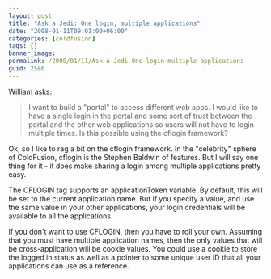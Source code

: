 ```yaml
---
layout: post
title: "Ask a Jedi: One login, multiple applications"
date: "2008-01-11T09:01:00+06:00"
categories: [coldfusion]
tags: []
banner_image: 
permalink: /2008/01/11/Ask-a-Jedi-One-login-multiple-applications
guid: 2586
---
```


William asks:

<blockquote>
<p>
I want to build a "portal" to access different web apps.  I would like to have a single login in the portal and some sort of trust between the portal and the other web applications so users will not have to login multiple times.  Is this possible using the cflogin framework?
</p>
</blockquote>

Ok, so I like to rag a bit on the cflogin framework. In the "celebrity" sphere of ColdFusion, cflogin is the Stephen Baldwin of features. But I will say one thing for it - it does make sharing a login among multiple applications pretty easy.

The CFLOGIN tag supports an applicationToken variable. By default, this will be set to the current application name. But if you specify a value, and use the same value in your other applications, your login credentials will be available to all the applications.

If you don't want to use CFLOGIN, then you have to roll your own. Assuming that you must have multiple application names, then the only values that will be cross-application will be cookie values. You could use a cookie to store the logged in status as well as a pointer to some unique user ID that all your applications can use as a reference.